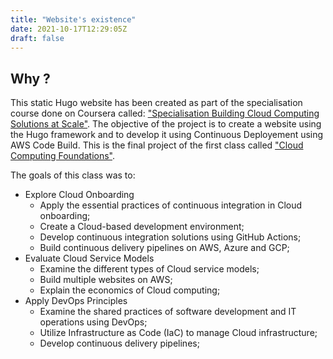 ```yaml
---
title: "Website's existence"
date: 2021-10-17T12:29:05Z
draft: false
---
```


## Why ?

This static Hugo website has been created as part of the specialisation course done on Coursera called:
["Specialisation Building Cloud Computing Solutions at Scale"](https://www.coursera.org/specializations/building-cloud-computing-solutions-at-scale).
The objective of the project is to create a website using the Hugo framework and to develop it using Continuous Deployement using AWS Code Build. This is the final project of the first 
class called ["Cloud Computing Foundations"](https://www.coursera.org/learn/cloud-computing-foundations-duke/home/info).

The goals of this class was to:
* Explore Cloud Onboarding
    * Apply the essential practices of continuous integration in Cloud onboarding;
    * Create a Cloud-based development environment;
    * Develop continuous integration solutions using GitHub Actions;
    * Build continuous delivery pipelines on AWS, Azure and GCP;
* Evaluate Cloud Service Models
    * Examine the different types of Cloud service models;
    * Build multiple websites on AWS;
    * Explain the economics of Cloud computing;
* Apply DevOps Principles
    * Examine the shared practices of software development and IT operations using DevOps;
    * Utilize Infrastructure as Code (IaC) to manage Cloud infrastructure;
    * Develop continuous delivery pipelines;
